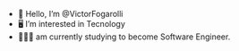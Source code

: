 - 👋 Hello, I’m @VictorFogarolli
- 🖥️ I’m interested in Tecnology  
- 👨🏼‍🎓 am currently studying to become Software Engineer.
